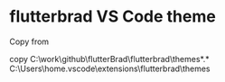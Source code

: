# flutterbrad VS Code theme

Copy from

copy C:\work\github\flutterBrad\flutterbrad\themes\*.*  C:\Users\home\.vscode\extensions\flutterbrad\themes


